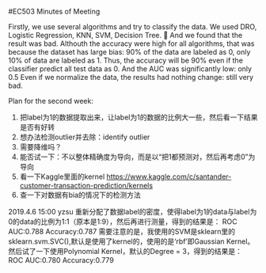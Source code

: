 #EC503 Minutes of Meeting

Firstly, we use several algorithms and try to classify the data.
We used DRO, Logistic Regression, KNN, SVM, Decision Tree. 🌲 
And we found that the result was bad.
Althouth the accuracy were high for all algorithms, that was because the dataset has large bias: 90% of the data are labeled as 0, only 10% of data are labeled as 1. Thus, the accuracy will be 90% even if the classifier predict all test data as 0.
And the AUC was significantly low: only 0.5
Even if we normalize the data, the results had nothing change: still very bad.




Plan for the second week:
1. 把label为1的数据提取出来，让label为1的数据的比例大一些，然后看一下结果是否有好转
2. 想办法检测outlier并去除：identify outlier
3. 需要降维吗？
4. 能否试一下：不以整体精确度为导向，而是以“把1都预测对，然后再考虑0”为导向
5. 看一下Kaggle里面的kernel https://www.kaggle.com/c/santander-customer-transaction-prediction/kernels
6. 查一下对数据有bia的情况下的检测方法



2019.4.6 15:00 yzsu
重新分配了数据label的密度，使得label为1的data与label为0的data的比例为1:1（原本是1:9），然后再进行测量，得到的结果是：
ROC AUC:0.788
Accuracy:0.787
需要注意的是，我使用的SVM是sklearn里的sklearn.svm.SVC(),默认是使用了kernel的，使用的是‘rbf’即Gaussian Kernel。
然后试了一下使用Polynomial Kernel，默认的Degree = 3，得到的结果是：
ROC AUC:0.780
Accuracy:0.779
